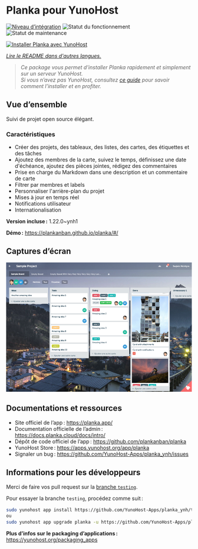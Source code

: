 <!--
Nota bene : ce README est automatiquement généré par <https://github.com/YunoHost/apps/tree/master/tools/readme_generator>
Il NE doit PAS être modifié à la main.
-->

# Planka pour YunoHost

[![Niveau d’intégration](https://dash.yunohost.org/integration/planka.svg)](https://ci-apps.yunohost.org/ci/apps/planka/) ![Statut du fonctionnement](https://ci-apps.yunohost.org/ci/badges/planka.status.svg) ![Statut de maintenance](https://ci-apps.yunohost.org/ci/badges/planka.maintain.svg)

[![Installer Planka avec YunoHost](https://install-app.yunohost.org/install-with-yunohost.svg)](https://install-app.yunohost.org/?app=planka)

*[Lire le README dans d'autres langues.](./ALL_README.md)*

> *Ce package vous permet d’installer Planka rapidement et simplement sur un serveur YunoHost.*  
> *Si vous n’avez pas YunoHost, consultez [ce guide](https://yunohost.org/install) pour savoir comment l’installer et en profiter.*

## Vue d’ensemble

Suivi de projet open source élégant.

### Caractéristiques

- Créer des projets, des tableaux, des listes, des cartes, des étiquettes et des tâches
- Ajoutez des membres de la carte, suivez le temps, définissez une date d'échéance, ajoutez des pièces jointes, rédigez des commentaires
- Prise en charge du Markdown dans une description et un commentaire de carte
- Filtrer par membres et labels
- Personnaliser l'arrière-plan du projet
- Mises à jour en temps réel
- Notifications utilisateur
- Internationalisation


**Version incluse :** 1.22.0~ynh1

**Démo :** <https://plankanban.github.io/planka/#/>

## Captures d’écran

![Capture d’écran de Planka](./doc/screenshots/screenshot.png)

## Documentations et ressources

- Site officiel de l’app : <https://planka.app/>
- Documentation officielle de l’admin : <https://docs.planka.cloud/docs/intro/>
- Dépôt de code officiel de l’app : <https://github.com/plankanban/planka>
- YunoHost Store : <https://apps.yunohost.org/app/planka>
- Signaler un bug : <https://github.com/YunoHost-Apps/planka_ynh/issues>

## Informations pour les développeurs

Merci de faire vos pull request sur la [branche `testing`](https://github.com/YunoHost-Apps/planka_ynh/tree/testing).

Pour essayer la branche `testing`, procédez comme suit :

```bash
sudo yunohost app install https://github.com/YunoHost-Apps/planka_ynh/tree/testing --debug
ou
sudo yunohost app upgrade planka -u https://github.com/YunoHost-Apps/planka_ynh/tree/testing --debug
```

**Plus d’infos sur le packaging d’applications :** <https://yunohost.org/packaging_apps>
